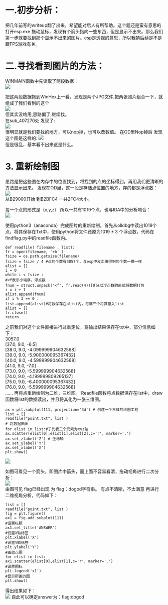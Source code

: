 # 一.初步分析： 
把几年前写的writeup翻了出来，希望能对后人有所帮助。这个题还是蛮有意思的  
打开esp.exe  拖动鼠标，发现有个箭头指向一些东西，但是显示不出来。那么我们第一步就要找到那个显示不出来的图片。esp是透视的意思，所以我猜后续是不是跟FPS游戏有关。  
# 二.寻找看到图片的方法：  

WINMAIN函数中先读取了两段数据：  
![](https://github.com/WindRunner97/2018gslab2/blob/master/IMG/1.png)   

把这两段数据拖到WinHex上一看，发现是两个JPG文件,把两张照片组合一下，就组成了我们看到的这个  
![](https://github.com/WindRunner97/2018gslab2/blob/master/IMG/2.png)   
但其实没啥用,思路偏了,继续找。  
在sub_407270处 发现了:  
![](https://github.com/WindRunner97/2018gslab2/blob/master/IMG/3.png)   
很明显就是我们要找的地方，可以nop掉，也可以改数值。
在OD里Nop掉后 发现这个图是这样的:
![](https://github.com/WindRunner97/2018gslab2/blob/master/IMG/4.png)  
但是很乱，基本看不出来这是什么。  
# 3.	重新绘制图  
思路是把这些图在内存中的位置找到，将找到的点的坐标得到，再用我们更清晰的方法显示出来。
发现在OD里，这一段是存储点位置的地方，存的都是浮点数：  
![](https://github.com/WindRunner97/2018gslab2/blob/master/IMG/5.png)  
从B29000开始 到B2BFC4  一共2FC4大小。

每一个点的形式是（x,y,z）
所以一共有1019个点，也与IDA中的分析吻合：  
![](https://github.com/WindRunner97/2018gslab2/blob/master/IMG/6.png)  
  
使用python3（anaconda）完成图片的重新绘制。首先从olldbg中读出1019个点，将其保存在Txt中，使用python将文件还原为1019 * 3 个浮点数，代码在findflag.py中的readfile函数内。

    def readfile( filename , list): 
    fr = open(filename, 'rb' )
    fsize = os.path.getsize(filename)
    fsize = fsize / 4 #点的个数有3057个，与esp中反汇编得到的个数一模一样
    alist = []
    i = 0
    while i < fsize :
    #<f表示小端序，浮点数
    fnum = struct.unpack('<f', fr.read(4))[0]#以浮点数的形式将数据打包
    i = i + 1
    alist.append(fnum)
    if i % 3 == 0 :
    list.append(alist)#将数保存在alist内，每满三个将其存入list
    alist = []
    fr.close()
    return   
之前我们对这个文件直接进行过重定位，将输出结果保存在txt中，部分信息如下：  
3057.0  
[37.0, 9.0, -6.5]  
[38.0, 9.0, -4.099999904632568]  
[39.0, 9.0, -5.900000095367432]  
[40.0, 9.0, -4.599999904632568]  
[41.0, 9.0, -7.0]  
[73.0, 9.0, -5.599999904632568]  
[74.0, 9.0, -4.199999809265137]  
[75.0, 9.0, -6.400000095367432]  
[76.0, 9.0, -5.599999904632568]  
…… 
再将点重新绘制为二维，三维图。
Readfile函数将点数据保存在list中，draw函数将list的数据读出，并且将其化为一张三维图。  

    ax = plt.subplot(111, projection='3d') # 创建一个三维的绘图工程
    list = []
    readfile("point.txt", list )
    # 将数据画出
    for elist in list:#子列表三个元素为xyz轴
    ax.scatter(elist[0],elist[1],elist[2],c='r', marker='.')
    ax.set_zlabel('Z') # 坐标轴
    ax.set_ylabel('Y')
    ax.set_xlabel('X')
    plt.show()  


![](https://github.com/WindRunner97/2018gslab2/blob/master/IMG/7.png)  

如图可看见一个箭头，即图片中箭头，而上面不容易看清，拖动视角进行二次分析：  
![](https://github.com/WindRunner97/2018gslab2/blob/master/IMG/8.png)    
由图可见 flag已经出现 为 flag：dogod字符串。
有点不清晰，不太满意
再进行二维视角分析，代码如下：

    list = []
    readfile("point.txt", list )
    fig = plt.figure() 
    ax1 = fig.add_subplot(111) 
    #设置标题 
    ax1.set_title('ANSWER') 
    #设置X轴标签 
    plt.xlabel('X') 
    #设置Y轴标签 
    plt.ylabel('Y') 
    #画散点图 
    for elist in list:
    ax1.scatter(elist[0],elist[1],c='r', marker='.')
    #设置图标 
    plt.legend('x1') 
    #显示所画的图 
    plt.show()  

得出结果如下：  
![](https://github.com/WindRunner97/2018gslab2/blob/master/IMG/9.png) 
自此可以确定answer为：flag:dogod
